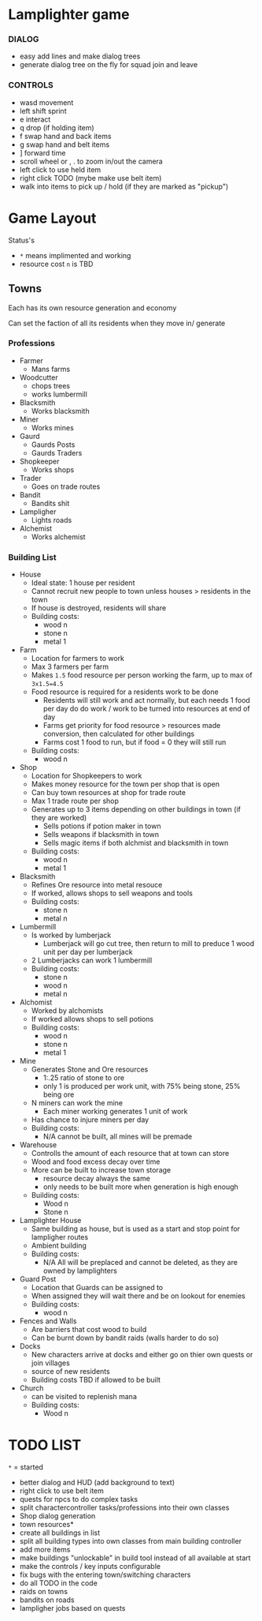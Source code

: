 # Lamplighter game


### DIALOG

- easy add lines and make dialog trees
- generate dialog tree on the fly for squad join and leave

### CONTROLS

- wasd movement
- left shift sprint
- e interact
- q drop (if holding item)
- f swap hand and back items
- g swap hand and belt items
- ] forward time
- scroll wheel or , . to zoom in/out the camera
- left click to use held item
- right click TODO (mybe make use belt item)
- walk into items to pick up / hold (if they are marked as "pickup")




# Game Layout

Status's
- `*` means implimented and working
- resource cost `n` is TBD

## Towns

Each has its own resource generation and economy

Can set the faction of all its residents when they move in/ generate

### Professions

- Farmer
  - Mans farms
- Woodcutter
  - chops trees
  - works lumbermill
- Blacksmith
  - Works blacksmith
- Miner
  - Works mines
- Gaurd
  - Gaurds Posts
  - Gaurds Traders
- Shopkeeper
  - Works shops
- Trader
  - Goes on trade routes
- Bandit
  - Bandits shit
- Lampligher
  - Lights roads
- Alchemist
  - Works alchemist

### Building List

- House
  - Ideal state: 1 house per resident
  - Cannot recruit new people to town unless houses > residents in the town
  - If house is destroyed, residents will share
  - Building costs:
    - wood n
    - stone n
    - metal 1
- Farm
  - Location for farmers to work
  - Max 3 farmers per farm
  - Makes `1.5` food resource per person working the farm, up to max of `3x1.5=4.5`
  - Food resource is required for a residents work to be done
    - Residents will still work and act normally, but each needs 1 food per day do do work / work to be turned into resources at end of day
    - Farms get priority for food resource > resources made conversion, then calculated for other buildings
    - Farms cost 1 food to run, but if food = 0 they will still run
  - Building costs:
    - wood n
- Shop
  - Location for Shopkeepers to work
  - Makes money resource for the town per shop that is open
  - Can buy town resources at shop for trade route
  - Max 1 trade route per shop 
  - Generates up to 3 items depending on other buildings in town (if they are worked)
    - Sells potions if potion maker in town 
    - Sells weapons if blacksmith in town
    - Sells magic items if both alchmist and blacksmith in town
  - Building costs:
    - wood n
    - metal 1
- Blacksmith
  - Refines Ore resource into metal resouce
  - If worked, allows shops to sell weapons and tools
  - Building costs:
    - stone n
    - metal n
- Lumbermill
  - Is worked by lumberjack
    - Lumberjack will go cut tree, then return to mill to preduce 1 wood unit per day per lumberjack
  - 2 Lumberjacks can work 1 lumbermill
  - Building costs:
    - stone n
    - wood n
    - metal n
- Alchomist
  - Worked by alchomists
  - If worked allows shops to sell potions
  - Building costs:
    - wood n
    - stone n
    - metal 1
- Mine
  - Generates Stone and Ore resources
    - 1:.25 ratio of stone to ore
    - only 1 is produced per work unit, with 75% being stone, 25% being ore
  - N miners can work the mine
    - Each miner working generates 1 unit of work
  - Has chance to injure miners per day
  - Building costs:
    - N/A cannot be built, all mines will be premade
- Warehouse
  - Controlls the amount of each resource that at town can store
  - Wood and food excess decay over time
  - More can be built to increase town storage
    - resource decay always the same
    - only needs to be built more when generation is high enough
  - Building costs:
    - Wood n
    - Stone n
- Lamplighter House
  - Same building as house, but is used as a start and stop point for lampligher routes
  - Ambient building
  - Building costs:
    - N/A All will be preplaced and cannot be deleted, as they are owned by lamplighters
- Guard Post
  - Location that Guards can be assigned to
  - When assigned they will wait there and be on lookout for enemies
  - Building costs:
    - wood n
- Fences and Walls
  - Are barriers that cost wood to build
  - Can be burnt down by bandit raids (walls harder to do so)
- Docks
  - New characters arrive at docks and either go on thier own quests or join villages
  - source of new residents
  - Building costs TBD if allowed to be built
- Church
  - can be visited to replenish mana
  - Building costs:
    - Wood n



# TODO LIST

`*` = started

- better dialog and HUD (add background to text)
- right click to use belt item
- quests for npcs to do complex tasks
- split charactercontroller tasks/professions into their own classes
- Shop dialog generation
- town resources*
- create all buildings in list
- split all building types into own classes from main building controller
- add more items
- make buildings "unlockable" in build tool instead of all available at start
- make the controls / key inputs configurable
- fix bugs with the entering town/switching characters
- do all TODO in the code
- raids on towns
- bandits on roads
- lampligher jobs based on quests

